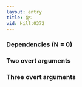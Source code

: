 ```yaml
---
layout: entry
title: སྒོར་
vid: Hill:0372
---
```

### Dependencies (N = 0)


### Two overt arguments


### Three overt arguments
